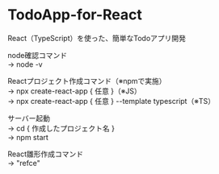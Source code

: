 # TodoApp-for-React
React（TypeScript）を使った、簡単なTodoアプリ開発

node確認コマンド<br>
→ node -v<br>

Reactプロジェクト作成コマンド（※npmで実施）<br>
→ npx create-react-app { 任意 }（※JS）<br>
→ npx create-react-app { 任意 } --template typescript（※TS）<br>

サーバー起動<br>
→ cd { 作成したプロジェクト名 }<br>
→ npm start<br>

React雛形作成コマンド<br>
→ "refce"
